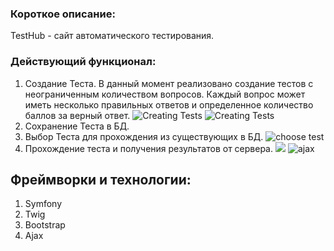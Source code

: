 ### Короткое описание:
TestHub - сайт автоматического тестирования.
### Действующий функционал:
1. Создание Теста. В данный момент реализовано создание тестов с неограниченным количеством вопросов. Каждый вопрос может иметь несколько правильных ответов и определенное количество баллов за верный ответ.
![Creating Tests](https://pp.userapi.com/c850324/v850324223/cd3f2/Unsq0idhnB8.jpg)
![Creating Tests](https://pp.userapi.com/c850536/v850536785/9bed4/R7TqKOjoIpM.jpg)
2. Сохранение Теста в БД.
3. Выбор Теста для прохождения из существующих в БД.
![choose test](https://pp.userapi.com/c850536/v850536785/9bedd/4LtFPHuIuW8.jpg)
4. Прохождение теста и получения результатов от сервера.
![](https://pp.userapi.com/c850536/v850536785/9bee6/uH5faJqyJa4.jpg)
![ajax](https://pp.userapi.com/c847016/v847016762/17e476/c1IGyGVq3r4.jpg)
## Фреймворки и технологии:
1. Symfony
2. Twig
3. Bootstrap
4. Ajax

